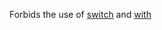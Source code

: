 Forbids the use of
[switch](https://developer.mozilla.org/en-US/docs/Web/JavaScript/Reference/Statements/switch)
and [with](https://developer.mozilla.org/en-US/docs/Web/JavaScript/Reference/Statements/with)
